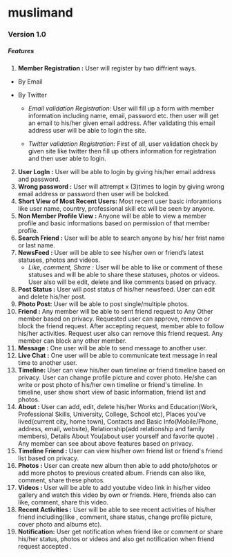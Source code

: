 muslimand
=========
### Version 1.0
##### Features
1. **Member Registration :** User will register by two diffrient ways. 
* By Email
* By Twitter

  * *Email validation Registration:* User will fill up a form with member information including name, email, password etc. then user will get an email to his/her given email address. After validating this email address user will be able to login the site.

  * *Twitter validation Registration:* First of all, user validation check by given site like twitter then fill up others information for registration and then user able to login.  

2. **User LogIn :**  User will be able to login by giving his/her email address and password.
3. **Wrong password :**  User will attrempt x (3)times to login by giving wrong email address or password then user will be bolcked.
4. **Short View of Most Recent Users:** Most recent user basic inforamtions like user name, country, professional skill etc will be seen by anyone.
5. **Non Member Profile View :**  Anyone will be able to view a member profile and basic informations based on permission of that member profile.
6. **Search Friend :** User will be able to search anyone by his/ her frist name or last name.
7. **NewsFeed :**  User will be able to see his/her own or friend’s latest statuses, photos and videos. 
    * *Like, comment, Share :*  User will be able to like or comment of these statuses and will be able to share these statuses, photos or videos. User also will be edit, delete and like comments based on privacy. 
8. **Post Status :** User will post status of his/her newsfeed. User can edit and delete his/her post.
9. **Photo Post:** User will be able to post single/multiple photos.  
10. **Friend :** Any member will be able to sent friend request to Any Other member based on privacy. Requested user can approve, remove or block the friend request. After accepting request, member able to follow his/her activities. Request user also can remove this friend request. Any member can block any other member.
11. **Message :** One user will be able to send message to another user.
12.  **Live Chat :** One user will be able to communicate text message in real time to another user.
13. **Timeline:**  User can view his/her own timeline or friend timeline based on privacy. User can change profile picture and cover photo. He/she can write or post photo  of his/her own timeline or friend's timeline. In timeline, user show short view of basic information, friend list and photos.
14. **About :** User can add, edit, delete his/her Works and Education(Work, Professional Skills, University, College, School etc), Places you've lived(current city, home town), Contacts and Basic Info(Mobile/Phone, address, email, website), Relationship(add relationship and family members), Details About You(about user yourself and favorite quote) . Any member can see about above features based on privacy.
15. **Timeline Friend :** User can view his/her own  friend list  or friend's friend list based on privacy.
16. **Photos :** User can create new album then able to add photo/photos or add more photos to previous created album. Friends can also like, comment, share these photos.
17. **Videos :** User will be able to add youtube video link in his/her video gallery and watch this video by own or friends. Here, friends also can like, comment, share this video. 
18. **Recent Activities :** User will be able to see recent activities of his/her friend including(like , comment, share status, change profile picture, cover photo and albums etc).
19. **Notification:** User get notification when friend like or comment or share his/her status, photos or videos and also get notification when friend request accepted .

